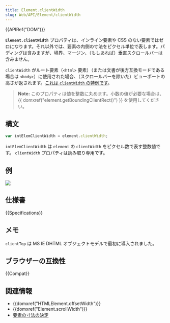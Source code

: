```yaml
---
title: Element.clientWidth
slug: Web/API/Element/clientWidth
---
```

{{APIRef("DOM")}}

**`Element.clientWidth`** プロパティは、インライン要素や CSS のない要素ではゼロになります。それ以外では、要素の内側の寸法をピクセル単位で表します。パディングは含みますが、境界、マージン、（もしあれば）垂直スクロールバーは含みません。

`clientWidth` がルート要素（`<html>` 要素）（または文書が後方互換モードである場合は `<body>`）に使用された場合、（スクロールバーを除いた）ビューポートの高さが返されます。[これは `clientWidth` の特例です](https://www.w3.org/TR/2016/WD-cssom-view-1-20160317/#dom-element-clientwidth)。

> **Note:** このプロパティは値を整数に丸めます。小数の値が必要な場合は、 {{ domxref("element.getBoundingClientRect()") }} を使用してください。

## 構文

```js
var intElemClientWidth = element.clientWidth;
```

`intElemClientWidth` は `element` の `clientWidth` をピクセル数で表す整数値です。 `clientWidth` プロパティは読み取り専用です。

## 例

![](dimensions-client.png)

## 仕様書

{{Specifications}}

## メモ

`clientTop` は MS IE DHTML オブジェクトモデルで最初に導入されました。

## ブラウザーの互換性

{{Compat}}

## 関連情報

- {{domxref("HTMLElement.offsetWidth")}}
- {{domxref("Element.scrollWidth")}}
- [要素の寸法の決定](/ja/docs/Web/API/CSS_Object_Model/Determining_the_dimensions_of_elements)
